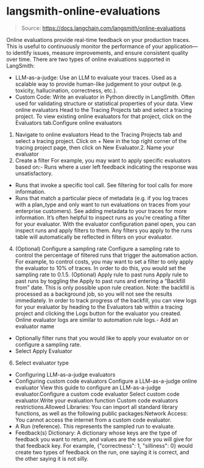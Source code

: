 # langsmith-online-evaluations

> Source: https://docs.langchain.com/langsmith/online-evaluations

Online evaluations provide real-time feedback on your production traces. This is useful to continuously monitor the performance of your application—to identify issues, measure improvements, and ensure consistent quality over time.
There are two types of online evaluations supported in LangSmith:
- LLM-as-a-judge: Use an LLM to evaluate your traces. Used as a scalable way to provide human-like judgement to your output (e.g. toxicity, hallucination, correctness, etc.).
- Custom Code: Write an evaluator in Python directly in LangSmith. Often used for validating structure or statistical properties of your data.
View online evaluators
Head to the Tracing Projects tab and select a tracing project. To view existing online evaluators for that project, click on the Evaluators tab.Configure online evaluators
1. Navigate to online evaluators
Head to the Tracing Projects tab and select a tracing project. Click on + New in the top right corner of the tracing project page, then click on New Evaluator.2. Name your evaluator
3. Create a filter
For example, you may want to apply specific evaluators based on:- Runs where a user left feedback indicating the response was unsatisfactory.
- Runs that invoke a specific tool call. See filtering for tool calls for more information.
- Runs that match a particular piece of metadata (e.g. if you log traces with a
plan_type
and only want to run evaluations on traces from your enterprise customers). See adding metadata to your traces for more information.
It’s often helpful to inspect runs as you’re creating a filter for your evaluator. With the evaluator configuration panel open, you can inspect runs and apply filters to them. Any filters you apply to the runs table will automatically be reflected in filters on your evaluator.
4. (Optional) Configure a sampling rate
Configure a sampling rate to control the percentage of filtered runs that trigger the automation action. For example, to control costs, you may want to set a filter to only apply the evaluator to 10% of traces. In order to do this, you would set the sampling rate to 0.1.5. (Optional) Apply rule to past runs
Apply rule to past runs by toggling the Apply to past runs and entering a “Backfill from” date. This is only possible upon rule creation. Note: the backfill is processed as a background job, so you will not see the results immediately. In order to track progress of the backfill, you can view logs for your evaluator by heading to the Evaluators tab within a tracing project and clicking the Logs button for the evaluator you created. Online evaluator logs are similar to automation rule logs.- Add an evaluator name
- Optionally filter runs that you would like to apply your evaluator on or configure a sampling rate.
- Select Apply Evaluator
6. Select evaluator type
- Configuring LLM-as-a-judge evaluators
- Configuring custom code evaluators
Configure a LLM-as-a-judge online evaluator
View this guide to configure an LLM-as-a-judge evaluator.Configure a custom code evaluator
Select custom code evaluator.Write your evaluation function
Custom code evaluators restrictions.Allowed Libraries: You can import all standard library functions, as well as the following public packages:Network Access: You cannot access the internet from a custom code evaluator.
- A
Run
(reference). This represents the sampled run to evaluate.
- Feedback(s) Dictionary: A dictionary whose keys are the type of feedback you want to return, and values are the score you will give for that feedback key. For example,
{"correctness": 1, "silliness": 0}
would create two types of feedback on the run, one saying it is correct, and the other saying it is not silly.